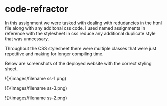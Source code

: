 # code-refractor
In this assignment we were tasked with dealing with redudancies in the html file along with any additonal css code. I used named assignments in reference with the stylesheet in css reduce any additional duplicate style that was unncessary.

Throughout the CSS stylesheet there were multiple classes that were just repetitive and making for longer compiling time.

Below are screenshots of the deployed website with the correct styling sheet.

!{}(images/filename ss-1.png)

!{}(images/filename ss-3.png)

!{}(images/filename ss-2.png)